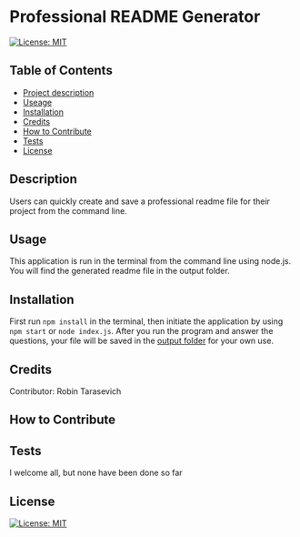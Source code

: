 # Professional README Generator
  
   [![License: MIT](https://img.shields.io/badge/License-MIT-yellow.svg)](https://opensource.org/licenses/MIT) 

  ## Table of Contents
  - [Project description](#Description)
  - [Useage](#Usage)
  - [Installation](#Installation)
  - [Credits](#Credits)
  - [How to Contribute](#how-to-contribute)
  - [Tests](#tests)
  - [License](#License)

  ## Description
  Users can quickly create and save a professional readme file for their project from the command line.

  ## Usage
  This application is run in the terminal from the command line using node.js. You will find the generated readme file in the output folder.
  

  ## Installation
  First run `npm install` in the terminal, then initiate the application by using `npm start` or `node index.js`. After you run the program and answer the questions, your file will be saved in the [output folder](./output/) for your own use.
  

  ## Credits
  Contributor: Robin Tarasevich

  ## How to Contribute

  ## Tests
  I welcome all, but none have been done so far

  ## License
   [![License: MIT](https://img.shields.io/badge/License-MIT-yellow.svg)](https://opensource.org/licenses/MIT) 


